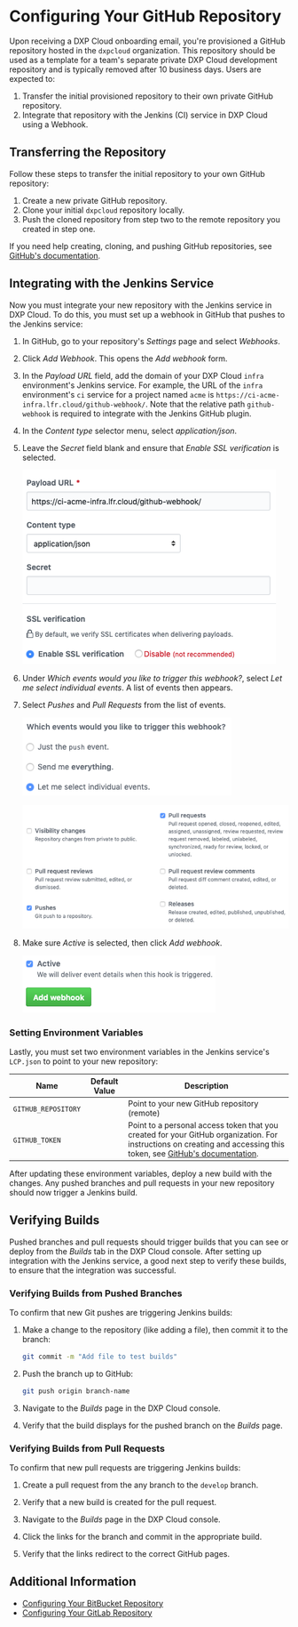 # Configuring Your GitHub Repository

Upon receiving a DXP Cloud onboarding email, you're provisioned a GitHub repository hosted in the `dxpcloud` organization. This repository should be used as a template for a team's separate private DXP Cloud development repository and is typically removed after 10 business days. Users are expected to:

1. Transfer the initial provisioned repository to their own private GitHub repository. 
1. Integrate that repository with the Jenkins (CI) service in DXP Cloud using a Webhook. 

## Transferring the Repository

Follow these steps to transfer the initial repository to your own GitHub 
repository: 

1. Create a new private GitHub repository. 
1. Clone your initial `dxpcloud` repository locally. 
1. Push the cloned repository from step two to the remote repository you 
    created in step one. 

If you need help creating, cloning, and pushing GitHub repositories, see 
[GitHub's documentation](https://help.github.com). 

## Integrating with the Jenkins Service

Now you must integrate your new repository with the Jenkins service in DXP 
Cloud. To do this, you must set up a webhook in GitHub that pushes to the 
Jenkins service: 

1. In GitHub, go to your repository's *Settings* page and select *Webhooks*. 
1. Click *Add Webhook*. This opens the *Add webhook* form. 
1. In the *Payload URL* field, add the domain of your DXP Cloud `infra` 
    environment's Jenkins service. For example, the URL of the `infra` 
    environment's `ci` service for a project named `acme` is 
    `https://ci-acme-infra.lfr.cloud/github-webhook/`. Note that the relative 
    path `github-webhook` is required to integrate with the Jenkins GitHub 
    plugin. 
1. In the *Content type* selector menu, select *application/json*. 
1. Leave the *Secret* field blank and ensure that *Enable SSL verification* is 
    selected. 

    ![Figure 1: Specify the payload URL and content type, and enable SSL verification.](./configuring-your-github-repository/images/webhook-1.png)

1. Under *Which events would you like to trigger this webhook?*, select 
    *Let me select individual events*. A list of events then appears. 

1. Select *Pushes* and *Pull Requests* from the list of events. 

    ![Figure 2: You need to select individual events for this webhook.](./configuring-your-github-repository/images/webhook-2.png)

    ![Figure 3: Select Pushes, and Pull Requests.](./configuring-your-github-repository/images/webhook-3.png)

1. Make sure *Active* is selected, then click *Add webhook*. 

    ![Figure 4: Set the webhook to Active and finish creating it.](./configuring-your-github-repository/images/webhook-4.png)

### Setting Environment Variables

Lastly, you must set two environment variables in the Jenkins service's 
`LCP.json` to point to your new repository: 

Name | Default Value | Description |
| --- | --- | --- |
| `GITHUB_REPOSITORY` |   | Point to your new GitHub repository (remote) |
| `GITHUB_TOKEN` |   | Point to a personal access token that you created for your GitHub organization. For instructions on creating and accessing this token, see [GitHub's documentation](https://help.github.com/articles/creating-a-personal-access-token-for-the-command-line). |

After updating these environment variables, deploy a new build with the changes. 
Any pushed branches and pull requests in your new repository should now trigger 
a Jenkins build. 

## Verifying Builds

Pushed branches and pull requests should trigger builds that you can see or deploy from the _Builds_ tab in the DXP Cloud console. After setting up integration with the Jenkins service, a good next step to verify these builds, to ensure that the integration was successful.

### Verifying Builds from Pushed Branches

To confirm that new Git pushes are triggering Jenkins builds:

1. Make a change to the repository (like adding a file), then commit it to the branch:

    ```bash
    git commit -m "Add file to test builds"
    ```

1. Push the branch up to GitHub:

    ```bash
    git push origin branch-name
    ```

1. Navigate to the _Builds_ page in the DXP Cloud console.

1. Verify that the build displays for the pushed branch on the _Builds_ page.

### Verifying Builds from Pull Requests

To confirm that new pull requests are triggering Jenkins builds:

1. Create a pull request from the any branch to the `develop` branch.

1. Verify that a new build is created for the pull request.

1. Navigate to the _Builds_ page in the DXP Cloud console.

1. Click the links for the branch and commit in the appropriate build.

1. Verify that the links redirect to the correct GitHub pages.

## Additional Information

* [Configuring Your BitBucket Repository](./configuring-your-bitbucket-repository.md)
* [Configuring Your GitLab Repository](./configuring-your-gitlab-repository.md)